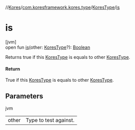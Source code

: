 //[Kores](../../../index.md)/[com.koresframework.kores.type](../index.md)/[KoresType](index.md)/[is](is.md)

# is

[jvm]\
open fun [is](is.md)(other: [KoresType](index.md)?): [Boolean](https://kotlinlang.org/api/latest/jvm/stdlib/kotlin/-boolean/index.html)

Returns true if this [KoresType](index.md) is equals to other [KoresType](index.md).

#### Return

True if this [KoresType](index.md) is equals to other [KoresType](index.md).

## Parameters

jvm

| | |
|---|---|
| other | Type to test against. |
